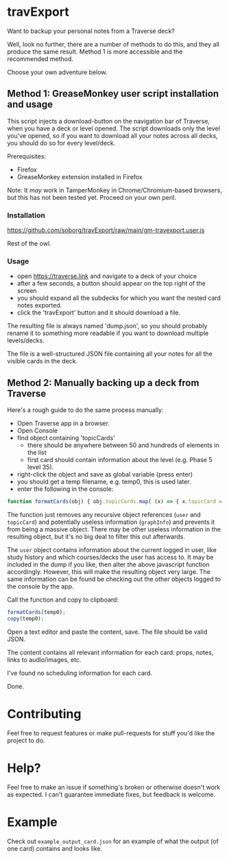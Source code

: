 # travExport

Want to backup your personal notes from a Traverse deck?

Well, look no further, there are a number of methods to do this, and they all produce the same result. Method 1 is more accessible and the recommended method.

Choose your own adventure below.


## Method 1: GreaseMonkey user script installation and usage

This script injects a download-button on the navigation bar of Traverse, when you have a deck or level opened. The script downloads only the level you've opened, so if you want to download all your notes across all decks, you should do so for every level/deck.


Prerequisites:
- Firefox
- GreaseMonkey extension installed in Firefox

Note: It *may* work in TamperMonkey in Chrome/Chromium-based browsers, but this has not been tested yet. Proceed on your own peril.


### Installation


https://github.com/soborg/travExport/raw/main/gm-travexport.user.js

Rest of the owl.


### Usage

- open https://traverse.link and navigate to a deck of your choice
- after a few seconds, a button should appear on the top right of the screen
- you should expand all the subdecks for which you want the nested card notes exported.
- click the 'travExport' button and it should download a file.

The resulting file is always named 'dump.json', so you should probably rename it to something more readable if you want to download multiple levels/decks.

The file is a well-structured JSON file containing all your notes for all the visible cards in the deck.


## Method 2: Manually backing up a deck from Traverse

Here's a rough guide to do the same process manually:

- Open Traverse app in a browser.
- Open Console
- find object containing 'topicCards'
  - there should be anywhere between 50 and hundreds of elements in the list
  - first card should contain information about the level (e.g. Phase 5 level 35).
- right-click the object and save as global variable (press enter)
- you should get a temp filename, e.g. temp0, this is used later.
- enter the following in the console:

```javascript
function formatCards(obj) { obj.topicCards.map( (x) => { x.topicCard = null; x.user = null; x.graphInfo = null; } ) };
```
The function just removes any recursive object references (`user` and `topicCard`) and potentially useless information (`graphInfo`) and prevents it from being a massive object. There may be other useless information in the resulting object, but it's no big deal to filter this out afterwards.

The `user` object contains information about the current logged in user, like study history and which courses/decks the user has access to. It may be included in the dump if you like, then alter the above javascript function accordingly. However, this will make the resulting object very large. The same information can be found be checking out the other objects logged to the console by the app.


Call the function and copy to clipboard:

```javascript
formatCards(temp0);
copy(temp0);
```

Open a text editor and paste the content, save. The file should be valid JSON.

The content contains all relevant information for each card: props, notes, links to audio/images, etc.

I've found no scheduling information for each card.

Done.

# Contributing

Feel free to request features or make pull-requests for stuff you'd like the project to do.


# Help?

Feel free to make an issue if something's broken or otherwise doesn't work as expected. I can't guarantee immediate fixes, but feedback is welcome.



# Example

Check out `example_output_card.json` for an example of what the output (of one card) contains and looks like.

